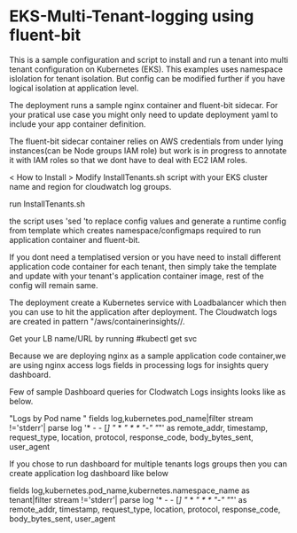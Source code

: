 # EKS-Multi-Tenant-logging using fluent-bit
This is a sample configuration and script to install and run a tenant into multi tenant configuration on Kubernetes (EKS). This examples uses namespace islolation for tenant isolation. But config can be modified further if you have logical isolation at application level.

The deployment runs a sample nginx container and fluent-bit sidecar. For your pratical use case you might only need to update deployment yaml to include your app container definition.

The fluent-bit sidecar container relies on AWS credentials from under lying instances(can be Node groups IAM role) but work is in progress to annotate it with IAM roles so that we dont have to deal with EC2 IAM roles.

< How to Install >
Modify InstallTenants.sh script with your EKS cluster name and region for cloudwatch log groups.

run InstallTenants.sh <tenant-name>
 
the script uses \'sed \'to replace config values and generate a runtime config from template which creates namespace/configmaps required to run application container and fluent-bit.
  
If you dont need a templatised version or you have need to install different application code container for each tenant, then simply take the template and update with your tenant's application container image, rest of the config will remain same.
  
The deployment create a Kubernetes service with Loadbalancer which then you can use to hit the application after deployment. The Cloudwatch logs are created in pattern "/aws/containerinsights/<CLUSTER-NAME>/<yourChosenAppName><tenant-name>.
 
Get your LB name/URL by running #kubectl get svc <tenant-name>
  
Because we are deploying nginx as a sample application code container,we are using nginx access logs fields in processing logs for insights query dashboard.
  
Few of sample Dashboard queries for Clodwatch Logs insights looks like as below.
  
  "Logs by Pod name "
  fields log,kubernetes.pod_name|filter  stream !='stderr'|  parse log '* - - [*] "* * *" * * "-" "*"' as remote_addr, timestamp, request_type, location, protocol, response_code, body_bytes_sent, user_agent 

  If you chose to run dashboard for multiple tenants logs groups then you can create application log dashboard like below 
  
  fields log,kubernetes.pod_name,kubernetes.namespace_name as tenant|filter  stream !='stderr'|  parse log '* - - [*] "* * *" * * "-" "*"' as remote_addr, timestamp, request_type, location, protocol, response_code, body_bytes_sent, user_agent 


